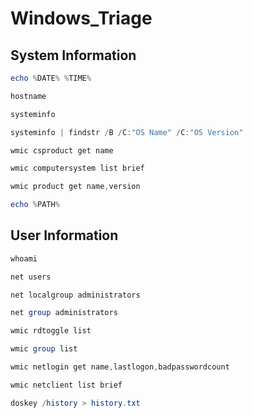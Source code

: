 # Windows_Triage

## System Information

```powershell
echo %DATE% %TIME%

hostname

systeminfo

systeminfo | findstr /B /C:"OS Name" /C:"OS Version"

wmic csproduct get name

wmic computersystem list brief

wmic product get name,version

echo %PATH%
```
## User Information
```powershell
whoami

net users

net localgroup administrators

net group administrators

wmic rdtoggle list

wmic group list

wmic netlogin get name,lastlogon,badpasswordcount

wmic netclient list brief

doskey /history > history.txt
```
